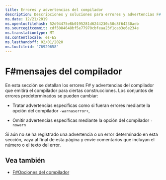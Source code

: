 ```yaml
---
title: Errores y advertencias del compilador
description: Descripciones y soluciones para errores y advertencias F# que emitirá el compilador
ms.date: 12/21/2019
ms.openlocfilehash: 52d94475e8b0195281d6244230c50c8f64230aeb
ms.sourcegitcommit: cdf5084648bf5e77970cbfeaa23f1cab3e6e234e
ms.translationtype: MT
ms.contentlocale: es-ES
ms.lasthandoff: 02/01/2020
ms.locfileid: "76929658"
---
```

# <a name="f-compiler-messages"></a>F#mensajes del compilador

En esta sección se detallan los errores F# y advertencias del compilador que emitirá el compilador para ciertas construcciones. Los conjuntos de errores predeterminados se pueden cambiar:

- Tratar advertencias específicas como si fueran errores mediante la opción del compilador `-warnaserror+`,

- Omitir advertencias específicas mediante la opción del compilador `-nowarn`

Si aún no se ha registrado una advertencia o un error determinado en esta sección, vaya al final de esta página y envíe comentarios que incluyan el número o el texto del error.

## <a name="see-also"></a>Vea también

- [F#Opciones del compilador](../compiler-options.md)
